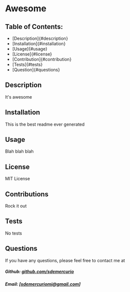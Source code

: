 # Awesome
  ## Table of Contents:
  * [Description]{#description}
  * [Installation]{#installation}
  * [Usage]{#usage}
  * [License]{#license}
  * [Contribution]{#contribution}
  * [Tests]{#tests}
  * [Question]{#questions}
  
  ## Description
  It's awesome
  
  ## Installation
  This is the best readme ever generated

  
  ## Usage
  Blah blah blah
  
  ## License
  MIT License
  
  ## Contributions
  Rock it out
  
  ## Tests
  No tests 
  
  ## Questions
  If you have any questions, please feel free to contact me at
  ##### Github: [github.com/sdemercurio](https://github.com/sdemercurio)
  ##### Email: [sdemercuriomi@gmail.com]
